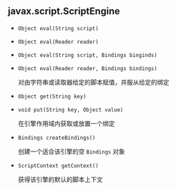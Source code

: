 ## javax.script.ScriptEngine

* `Object eval(String script)`

* `Object eval(Reader reader)`

* `Object eval(String script, Bindings binginds)`

* `Object eval(Reader reader, Bindings bindings)`

  对由字符串或读取器给定的脚本赋值，并服从给定的绑定

* `Object get(String key)`

* `void put(String key, Object value)`

  在引擎作用域内获取或放置一个绑定

* `Bindings createBindings()`

  创建一个适合该引擎的空 `Bindings` 对象

* `ScriptContext getContext()`

  获得该引擎的默认的脚本上下文

  